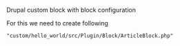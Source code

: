 Drupal custom block with block configuration

For this we need to create following

```
"custom/hello_world/src/Plugin/Block/ArticleBlock.php"
```